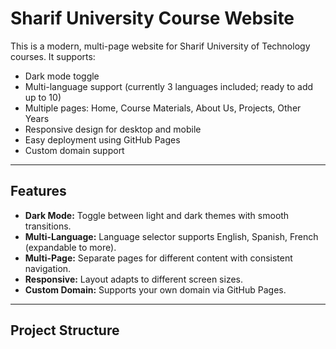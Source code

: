 # Sharif University Course Website

This is a modern, multi-page website for Sharif University of Technology courses. It supports:

- Dark mode toggle
- Multi-language support (currently 3 languages included; ready to add up to 10)
- Multiple pages: Home, Course Materials, About Us, Projects, Other Years
- Responsive design for desktop and mobile
- Easy deployment using GitHub Pages
- Custom domain support

---

## Features

- **Dark Mode:** Toggle between light and dark themes with smooth transitions.
- **Multi-Language:** Language selector supports English, Spanish, French (expandable to more).
- **Multi-Page:** Separate pages for different content with consistent navigation.
- **Responsive:** Layout adapts to different screen sizes.
- **Custom Domain:** Supports your own domain via GitHub Pages.

---

## Project Structure

